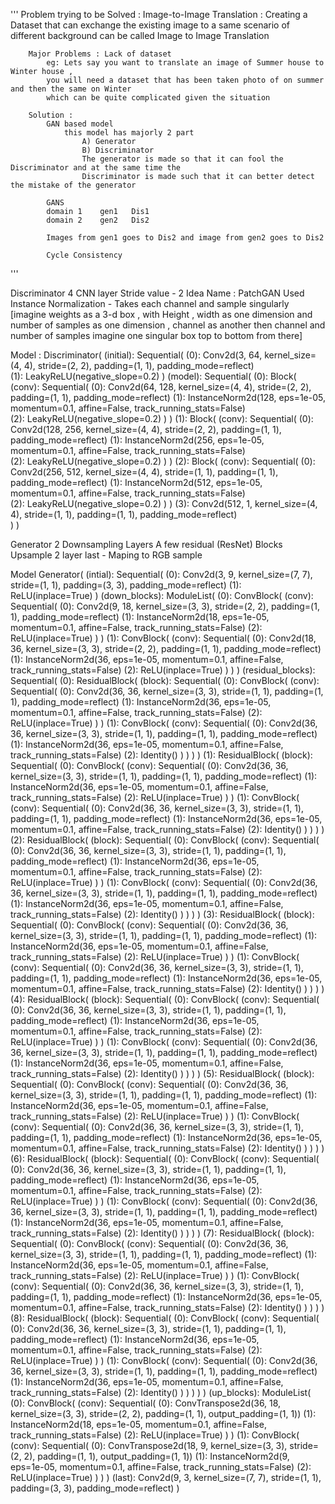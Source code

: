 '''
    Problem trying to be Solved : 
        Image-to-Image Translation : Creating a Dataset that can exchange the existing image to a 
        same scenario of different background can be called Image to Image Translation

        Major Problems : Lack of dataset 
            eg: Lets say you want to translate an image of Summer house to Winter house , 
            you will need a dataset that has been taken photo of on summer and then the same on Winter
            which can be quite complicated given the situation 

        Solution : 
            GAN based model 
                this model has majorly 2 part 
                    A) Generator
                    B) Discriminator
                    The generator is made so that it can fool the Discriminator and at the same time the
                    Discriminator is made such that it can better detect the mistake of the generator 

            GANS 
            domain 1    gen1   Dis1
            domain 2    gen2   Dis2

            Images from gen1 goes to Dis2 and image from gen2 goes to Dis2

            Cycle Consistency 
'''



Discriminator 
    4 CNN layer 
        Stride value - 2 
    Idea Name : PatchGAN
    Used Instance Normalization - Takes each channel and sample singularly [imagine weights as a 3-d box , with Height 
                                    , width as one dimension and number of samples as one dimension , channel as another 
                                    then channel and number of samples imagine one singular box top to bottom from there]
    
Model : Discriminator(
  (initial): Sequential(
    (0): Conv2d(3, 64, kernel_size=(4, 4), stride=(2, 2), padding=(1, 1), padding_mode=reflect)       
    (1): LeakyReLU(negative_slope=0.2)
  )
  (model): Sequential(
    (0): Block(
      (conv): Sequential(
        (0): Conv2d(64, 128, kernel_size=(4, 4), stride=(2, 2), padding=(1, 1), padding_mode=reflect) 
        (1): InstanceNorm2d(128, eps=1e-05, momentum=0.1, affine=False, track_running_stats=False)    
        (2): LeakyReLU(negative_slope=0.2)
      )
    )
    (1): Block(
      (conv): Sequential(
        (0): Conv2d(128, 256, kernel_size=(4, 4), stride=(2, 2), padding=(1, 1), padding_mode=reflect)
        (1): InstanceNorm2d(256, eps=1e-05, momentum=0.1, affine=False, track_running_stats=False)    
        (2): LeakyReLU(negative_slope=0.2)
      )
    )
    (2): Block(
      (conv): Sequential(
        (0): Conv2d(256, 512, kernel_size=(4, 4), stride=(1, 1), padding=(1, 1), padding_mode=reflect)
        (1): InstanceNorm2d(512, eps=1e-05, momentum=0.1, affine=False, track_running_stats=False)    
        (2): LeakyReLU(negative_slope=0.2)
      )
    )
    (3): Conv2d(512, 1, kernel_size=(4, 4), stride=(1, 1), padding=(1, 1), padding_mode=reflect)      
  )
)


Generator 
    2 Downsampling Layers 
    A few residual (ResNet) Blocks 
    Upsample 2 layer 
    last - Maping to RGB sample 



Model Generator(
  (intial): Sequential(
    (0): Conv2d(3, 9, kernel_size=(7, 7), stride=(1, 1), padding=(3, 3), padding_mode=reflect)
    (1): ReLU(inplace=True)
  )
  (down_blocks): ModuleList(
    (0): ConvBlock(
      (conv): Sequential(
        (0): Conv2d(9, 18, kernel_size=(3, 3), stride=(2, 2), padding=(1, 1), padding_mode=reflect)
        (1): InstanceNorm2d(18, eps=1e-05, momentum=0.1, affine=False, track_running_stats=False)
        (2): ReLU(inplace=True)
      )
    )
    (1): ConvBlock(
      (conv): Sequential(
        (0): Conv2d(18, 36, kernel_size=(3, 3), stride=(2, 2), padding=(1, 1), padding_mode=reflect)
        (1): InstanceNorm2d(36, eps=1e-05, momentum=0.1, affine=False, track_running_stats=False)
        (2): ReLU(inplace=True)
      )
    )
  )
  (residual_blocks): Sequential(
    (0): ResidualBlock(
      (block): Sequential(
        (0): ConvBlock(
          (conv): Sequential(
            (0): Conv2d(36, 36, kernel_size=(3, 3), stride=(1, 1), padding=(1, 1), padding_mode=reflect)
            (1): InstanceNorm2d(36, eps=1e-05, momentum=0.1, affine=False, track_running_stats=False)
            (2): ReLU(inplace=True)
          )
        )
        (1): ConvBlock(
          (conv): Sequential(
            (0): Conv2d(36, 36, kernel_size=(3, 3), stride=(1, 1), padding=(1, 1), padding_mode=reflect)
            (1): InstanceNorm2d(36, eps=1e-05, momentum=0.1, affine=False, track_running_stats=False)
            (2): Identity()
          )
        )
      )
    )
    (1): ResidualBlock(
      (block): Sequential(
        (0): ConvBlock(
          (conv): Sequential(
            (0): Conv2d(36, 36, kernel_size=(3, 3), stride=(1, 1), padding=(1, 1), padding_mode=reflect)
            (1): InstanceNorm2d(36, eps=1e-05, momentum=0.1, affine=False, track_running_stats=False)
            (2): ReLU(inplace=True)
          )
        )
        (1): ConvBlock(
          (conv): Sequential(
            (0): Conv2d(36, 36, kernel_size=(3, 3), stride=(1, 1), padding=(1, 1), padding_mode=reflect)
            (1): InstanceNorm2d(36, eps=1e-05, momentum=0.1, affine=False, track_running_stats=False)
            (2): Identity()
          )
        )
      )
    )
    (2): ResidualBlock(
      (block): Sequential(
        (0): ConvBlock(
          (conv): Sequential(
            (0): Conv2d(36, 36, kernel_size=(3, 3), stride=(1, 1), padding=(1, 1), padding_mode=reflect)
            (1): InstanceNorm2d(36, eps=1e-05, momentum=0.1, affine=False, track_running_stats=False)
            (2): ReLU(inplace=True)
          )
        )
        (1): ConvBlock(
          (conv): Sequential(
            (0): Conv2d(36, 36, kernel_size=(3, 3), stride=(1, 1), padding=(1, 1), padding_mode=reflect)
            (1): InstanceNorm2d(36, eps=1e-05, momentum=0.1, affine=False, track_running_stats=False)
            (2): Identity()
          )
        )
      )
    )
    (3): ResidualBlock(
      (block): Sequential(
        (0): ConvBlock(
          (conv): Sequential(
            (0): Conv2d(36, 36, kernel_size=(3, 3), stride=(1, 1), padding=(1, 1), padding_mode=reflect)
            (1): InstanceNorm2d(36, eps=1e-05, momentum=0.1, affine=False, track_running_stats=False)
            (2): ReLU(inplace=True)
          )
        )
        (1): ConvBlock(
          (conv): Sequential(
            (0): Conv2d(36, 36, kernel_size=(3, 3), stride=(1, 1), padding=(1, 1), padding_mode=reflect)
            (1): InstanceNorm2d(36, eps=1e-05, momentum=0.1, affine=False, track_running_stats=False)
            (2): Identity()
          )
        )
      )
    )
    (4): ResidualBlock(
      (block): Sequential(
        (0): ConvBlock(
          (conv): Sequential(
            (0): Conv2d(36, 36, kernel_size=(3, 3), stride=(1, 1), padding=(1, 1), padding_mode=reflect)
            (1): InstanceNorm2d(36, eps=1e-05, momentum=0.1, affine=False, track_running_stats=False)
            (2): ReLU(inplace=True)
          )
        )
        (1): ConvBlock(
          (conv): Sequential(
            (0): Conv2d(36, 36, kernel_size=(3, 3), stride=(1, 1), padding=(1, 1), padding_mode=reflect)
            (1): InstanceNorm2d(36, eps=1e-05, momentum=0.1, affine=False, track_running_stats=False)
            (2): Identity()
          )
        )
      )
    )
    (5): ResidualBlock(
      (block): Sequential(
        (0): ConvBlock(
          (conv): Sequential(
            (0): Conv2d(36, 36, kernel_size=(3, 3), stride=(1, 1), padding=(1, 1), padding_mode=reflect)
            (1): InstanceNorm2d(36, eps=1e-05, momentum=0.1, affine=False, track_running_stats=False)
            (2): ReLU(inplace=True)
          )
        )
        (1): ConvBlock(
          (conv): Sequential(
            (0): Conv2d(36, 36, kernel_size=(3, 3), stride=(1, 1), padding=(1, 1), padding_mode=reflect)
            (1): InstanceNorm2d(36, eps=1e-05, momentum=0.1, affine=False, track_running_stats=False)
            (2): Identity()
          )
        )
      )
    )
    (6): ResidualBlock(
      (block): Sequential(
        (0): ConvBlock(
          (conv): Sequential(
            (0): Conv2d(36, 36, kernel_size=(3, 3), stride=(1, 1), padding=(1, 1), padding_mode=reflect)
            (1): InstanceNorm2d(36, eps=1e-05, momentum=0.1, affine=False, track_running_stats=False)
            (2): ReLU(inplace=True)
          )
        )
        (1): ConvBlock(
          (conv): Sequential(
            (0): Conv2d(36, 36, kernel_size=(3, 3), stride=(1, 1), padding=(1, 1), padding_mode=reflect)
            (1): InstanceNorm2d(36, eps=1e-05, momentum=0.1, affine=False, track_running_stats=False)
            (2): Identity()
          )
        )
      )
    )
    (7): ResidualBlock(
      (block): Sequential(
        (0): ConvBlock(
          (conv): Sequential(
            (0): Conv2d(36, 36, kernel_size=(3, 3), stride=(1, 1), padding=(1, 1), padding_mode=reflect)
            (1): InstanceNorm2d(36, eps=1e-05, momentum=0.1, affine=False, track_running_stats=False)
            (2): ReLU(inplace=True)
          )
        )
        (1): ConvBlock(
          (conv): Sequential(
            (0): Conv2d(36, 36, kernel_size=(3, 3), stride=(1, 1), padding=(1, 1), padding_mode=reflect)
            (1): InstanceNorm2d(36, eps=1e-05, momentum=0.1, affine=False, track_running_stats=False)
            (2): Identity()
          )
        )
      )
    )
    (8): ResidualBlock(
      (block): Sequential(
        (0): ConvBlock(
          (conv): Sequential(
            (0): Conv2d(36, 36, kernel_size=(3, 3), stride=(1, 1), padding=(1, 1), padding_mode=reflect)
            (1): InstanceNorm2d(36, eps=1e-05, momentum=0.1, affine=False, track_running_stats=False)
            (2): ReLU(inplace=True)
          )
        )
        (1): ConvBlock(
          (conv): Sequential(
            (0): Conv2d(36, 36, kernel_size=(3, 3), stride=(1, 1), padding=(1, 1), padding_mode=reflect)
            (1): InstanceNorm2d(36, eps=1e-05, momentum=0.1, affine=False, track_running_stats=False)
            (2): Identity()
          )
        )
      )
    )
  )
  (up_blocks): ModuleList(
    (0): ConvBlock(
      (conv): Sequential(
        (0): ConvTranspose2d(36, 18, kernel_size=(3, 3), stride=(2, 2), padding=(1, 1), output_padding=(1, 1))
        (1): InstanceNorm2d(18, eps=1e-05, momentum=0.1, affine=False, track_running_stats=False)
        (2): ReLU(inplace=True)
      )
    )
    (1): ConvBlock(
      (conv): Sequential(
        (0): ConvTranspose2d(18, 9, kernel_size=(3, 3), stride=(2, 2), padding=(1, 1), output_padding=(1, 1))
        (1): InstanceNorm2d(9, eps=1e-05, momentum=0.1, affine=False, track_running_stats=False)
        (2): ReLU(inplace=True)
      )
    )
  )
  (last): Conv2d(9, 3, kernel_size=(7, 7), stride=(1, 1), padding=(3, 3), padding_mode=reflect)
)